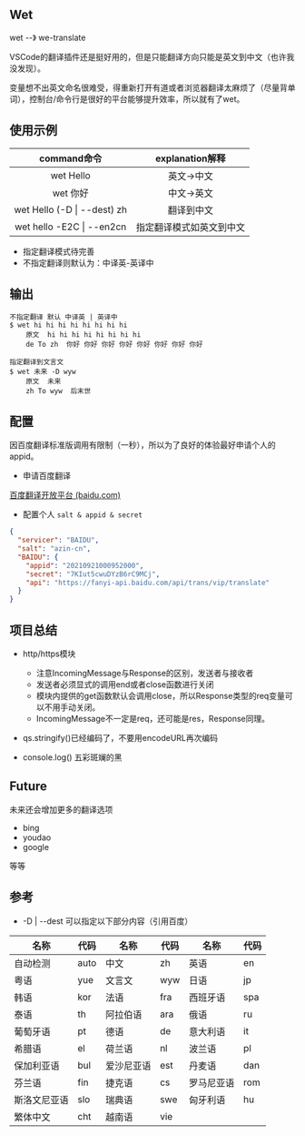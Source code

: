 ## Wet

wet --》 we-translate

VSCode的翻译插件还是挺好用的，但是只能翻译方向只能是英文到中文（也许我没发现）。

变量想不出英文命名很难受，得重新打开有道或者浏览器翻译太麻烦了（尽量背单词），控制台/命令行是很好的平台能够提升效率，所以就有了wet。

## 使用示例

|         command命令          |     explanation解释      |
| :--------------------------: | :----------------------: |
|          wet  Hello          |        英文->中文        |
|           wet 你好           |        中文->英文        |
| wet Hello (-D \| --dest)  zh |        翻译到中文        |
|  wet hello -E2C \| --en2cn   | 指定翻译模式如英文到中文 |

- 指定翻译模式待完善
- 不指定翻译则默认为：中译英-英译中

## 输出

```shell
不指定翻译 默认 中译英 | 英译中
$ wet hi hi hi hi hi hi hi hi
 	原文  hi hi hi hi hi hi hi hi
 	de To zh  你好 你好 你好 你好 你好 你好 你好 你好
 	
指定翻译到文言文
$ wet 未来 -D wyw
 	原文  未来
 	zh To wyw  后末世
```

## 配置

因百度翻译标准版调用有限制（一秒），所以为了良好的体验最好申请个人的appid。

- 申请百度翻译

[百度翻译开放平台 (baidu.com)](https://fanyi-api.baidu.com/doc/21)

- 配置个人 `salt & appid & secret` 

```json
{
  "servicer": "BAIDU",
  "salt": "azin-cn",
  "BAIDU": {
    "appid": "20210921000952000",
    "secret": "7KIut5cwuDYzB6rC9MCj",
    "api": "https://fanyi-api.baidu.com/api/trans/vip/translate"
  }
}
```

## 项目总结

- http/https模块
    - 注意IncomingMessage与Response的区别，发送者与接收者
    - 发送者必须显式的调用end或者close函数进行关闭
    - 模块内提供的get函数默认会调用close，所以Response类型的req变量可以不用手动关闭。
    - IncomingMessage不一定是req，还可能是res，Response同理。

- qs.stringify()已经编码了，不要用encodeURL再次编码
- console.log() 五彩斑斓的黑

## Future

未来还会增加更多的翻译选项

- bing
- youdao
- google

等等

## 参考

- -D | --dest 可以指定以下部分内容（引用百度）

| 名称         | 代码 | 名称       | 代码 | 名称       | 代码 |
| ------------ | ---- | ---------- | ---- | ---------- | ---- |
| 自动检测     | auto | 中文       | zh   | 英语       | en   |
| 粤语         | yue  | 文言文     | wyw  | 日语       | jp   |
| 韩语         | kor  | 法语       | fra  | 西班牙语   | spa  |
| 泰语         | th   | 阿拉伯语   | ara  | 俄语       | ru   |
| 葡萄牙语     | pt   | 德语       | de   | 意大利语   | it   |
| 希腊语       | el   | 荷兰语     | nl   | 波兰语     | pl   |
| 保加利亚语   | bul  | 爱沙尼亚语 | est  | 丹麦语     | dan  |
| 芬兰语       | fin  | 捷克语     | cs   | 罗马尼亚语 | rom  |
| 斯洛文尼亚语 | slo  | 瑞典语     | swe  | 匈牙利语   | hu   |
| 繁体中文     | cht  | 越南语     | vie  |            |      |